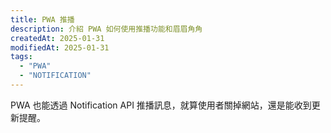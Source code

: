 ```yaml
---
title: PWA 推播
description: 介紹 PWA 如何使用推播功能和眉眉角角
createdAt: 2025-01-31
modifiedAt: 2025-01-31
tags:
  - "PWA"
  - "NOTIFICATION"
---
```


 PWA 也能透過 Notification API 推播訊息，就算使用者關掉網站，還是能收到更新提醒。
